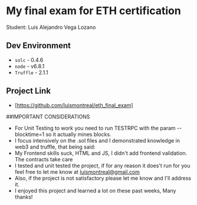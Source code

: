 # My final exam for ETH certification

Student: Luis Alejandro Vega Lozano

## Dev Environment
* `solc` - 0.4.6
* `node` - v6.8.1
* `Truffle` - 2.1.1

## Project Link
* [https://github.com/luismontreal/eth_final_exam]

##IMPORTANT CONSIDERATIONS
* For Unit Testing to work you need to run TESTRPC with the param --blocktime=1 so it actually mines blocks.
* I focus intensively on the .sol files and I demonstrated knowledge in web3 and truffle, that being said:
* My Frontend skills suck, HTML and JS, I didn't add frontend validation. The contracts take care
* I tested and unit tested the project, if for any reason it does't run for you feel free to let me know at luismontreal@gmail.com
* Also, if the project is not satisfactory please let me know and I'll address it.
* I enjoyed this project and learned a lot on these past weeks, Many thanks!